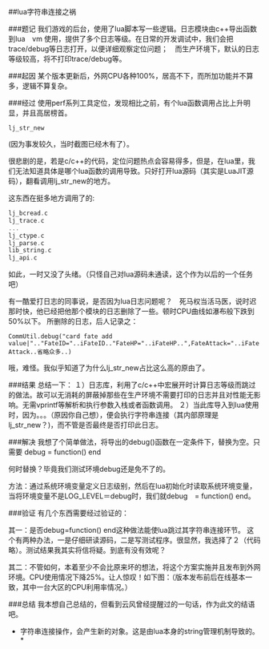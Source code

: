 ##lua字符串连接之祸

###题记
我们游戏的后台，使用了lua脚本写一些逻辑。日志模块由c++导出函数到lua　vm 使用，提供了多个日志等级。在日常的开发调试中，我们会把trace/debug等日志打开，以便详细观察定位问题；　而生产环境下，默认的日志等级较高，将不打印trace/debug等。


###起因
某个版本更新后，外网CPU各种100%，居高不下，而所加功能并不算多，逻辑不算复杂。

###经过
使用perf系列工具定位，发现相比之前，有个lua函数调用占比上升明显，并且高居榜首。

`lj_str_new`

(因为事发较久，当时截图已经木有了）。

很悲剧的是，若是c/c++的代码，定位问题热点会容易得多，但是，在lua里，我们无法知道具体是哪个lua函数的调用导致。只好打开lua源码（其实是LuaJIT源码），翻看调用lj_str_new的地方。

这东西在挺多地方调用了的:

``` lj_lib.c
lj_bcread.c
lj_trace.c
...
lj_ctype.c
lj_parse.c
lib_string.c
lj_api.c
```

如此，一时又没了头绪。（只怪自己对lua源码未通读，这个作为以后的一个任务吧）

有一酷爱打日志的同事说，是否因为lua日志问题呢？　死马权当活马医，说时迟那时快，他已经把他那个模块的日志删除了一些。顿时CPU曲线如瀑布般下跌到50%以下。
所删除的日志，后人记录之：

`CommUtil.debug("card fate add value|".."FateID="..iFateID.."FateHP="..iFateHP..",FateAttack="..iFateAttack..省略众多..)`

哦，难怪。我似乎知道了为什么lj_str_new占比这么高的原由了。

###结果
总结一下：
１）日志库，利用了c/c++中宏展开时计算日志等级而跳过的做法。故可以无消耗的屏蔽掉那些在生产环境不需要打印的日志并且对性能无影响。无需vprintf等解析和执行参数入栈或者函数调用。
２）当此库导入到lua使用时，因为。。。（原因你自己想），便会执行字符串连接（其内部原理是lj_str_new？)，而不管是否最终是否打印此日志。

###解决
我想了个简单做法，将导出的debug()函数在一定条件下，替换为空。只需要
debug = function() end

何时替换？毕竟我们测试环境debug还是免不了的。

方法：通过系统环境变量定义日志级别，然后在lua初始化时读取系统环境变量，当将环境变量不是LOG_LEVEL＝debug时，我们就debug　= function() end。

###验证
有几个东西需要经过验证的：

其一：是否debug=function() end这种做法能使lua跳过其字符串连接环节。 这个有两种办法，一是仔细研读源码，二是写测试程序。很显然，我选择了２（代码略）。测试结果我其实将信将疑。到底有没有效呢？

其二：不管如何，本着至少不会比原来坏的想法，将这个方案实施并且发布到外网环境。CPU使用情况下降25%。让人惊叹！如下图：（版本发布前后在线基本一致，其中一台大区的CPU利用率情况。）

###总结
我本想自己总结的，但看到云风曾经提醒过的一句话，作为此文的结语吧。 

* 字符串连接操作，会产生新的对象。这是由lua本身的string管理机制导致的。*




